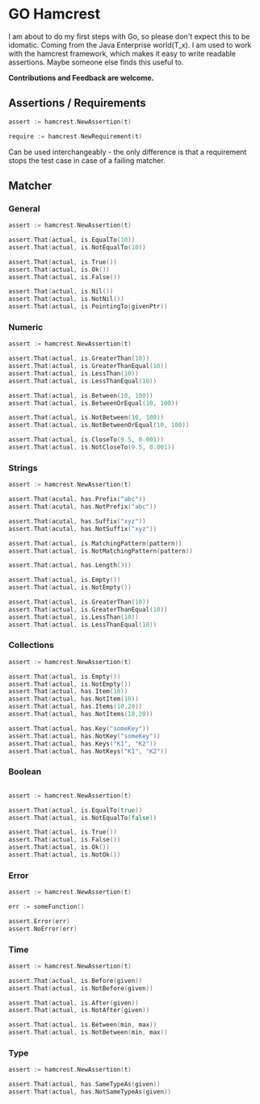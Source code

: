 # GO Hamcrest

I am about to do my first steps with Go, so please don't expect this to be idomatic. 
Coming from the Java Enterprise world(T_x). I am used to work with the hamcrest framework, which makes it easy to write
readable assertions. Maybe someone else finds this useful to.

**Contributions and Feedback are welcome.**

  

## Assertions / Requirements

```go
assert := hamcrest.NewAssertion(t)

require := hamcrest.NewRequirement(t)
```

Can be used interchangeably - the only difference is that a requirement stops the test case in case of a failing matcher.

## Matcher 

### General
 
```go
assert := hamcrest.NewAssertion(t)

assert.That(actual, is.EqualTo(10))
assert.That(actual, is.NotEqualTo(10))

assert.That(actual, is.True())
assert.That(actual, is.Ok())
assert.That(actual, is.False())

assert.That(actual, is.Nil())
assert.That(actual, is.NotNil())
assert.That(actual, is.PointingTo(givenPtr))
```

### Numeric 

```go
assert := hamcrest.NewAssertion(t)

assert.That(actual, is.GreaterThan(10))
assert.That(actual, is.GreaterThanEqual(10))
assert.That(actual, is.LessThan(10))
assert.That(actual, is.LessThanEqual(10))

assert.That(actual, is.Between(10, 100))
assert.That(actual, is.BetweenOrEqual(10, 100))

assert.That(actual, is.NotBetween(10, 100))
assert.That(actual, is.NotBetweenOrEqual(10, 100))

assert.That(actual, is.CloseTo(9.5, 0.001))
assert.That(actual, is.NotCloseTo(9.5, 0.001))

```

### Strings
```go
assert := hamcrest.NewAssertion(t)

assert.That(acutal, has.Prefix("abc"))
assert.That(acutal, has.NotPrefix("abc"))

assert.That(acutal, has.Suffix("xyz"))
assert.That(acutal, has.NotSuffix("xyz"))

assert.That(actual, is.MatchingPattern(pattern))
assert.That(actual, is.NotMatchingPattern(pattern))

assert.That(actual, has.Length(3))

assert.That(actual, is.Empty())
assert.That(actual, is.NotEmpty())

assert.That(actual, is.GreaterThan(10))
assert.That(actual, is.GreaterThanEqual(10))
assert.That(actual, is.LessThan(10))
assert.That(actual, is.LessThanEqual(10))
```

### Collections

```go
assert := hamcrest.NewAssertion(t)

assert.That(actual, is.Empty())
assert.That(actual, is.NotEmpty())
assert.That(actual, has.Item(10))
assert.That(actual, has.NotItem(10))
assert.That(actual, has.Items(10,20))
assert.That(actual, has.NotItems(10,20))

assert.That(actual, has.Key("someKey"))
assert.That(actual, has.NotKey("someKey"))
assert.That(actual, has.Keys("K1", "K2"))
assert.That(actual, has.NotKeys("K1", "K2"))
```

### Boolean
```go

assert := hamcrest.NewAssertion(t)

assert.That(actual, is.EqualTo(true))
assert.That(actual, is.NotEqualTo(false))

assert.That(actual, is.True())
assert.That(actual, is.False())
assert.That(actual, is.Ok())
assert.That(actual, is.NotOk())

```

### Error
```go
assert := hamcrest.NewAssertion(t)

err := someFunction()

assert.Error(err)
assert.NoError(err)
```

### Time
```go
assert := hamcrest.NewAssertion(t)

assert.That(actual, is.Before(given))
assert.That(actual, is.NotBefore(given))

assert.That(actual, is.After(given))
assert.That(actual, is.NotAfter(given))

assert.That(actual, is.Between(min, max))
assert.That(actual, is.NotBetween(min, max))
```

### Type

```go
assert := hamcrest.NewAssertion(t)

assert.That(actual, has.SameTypeAs(given))
assert.That(actual, has.NotSameTypeAs(given))
```